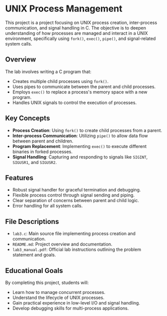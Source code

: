 # UNIX Process Management

This project is a project focusing on UNIX process creation, inter-process communication, and signal handling in C. The objective is to deepen understanding of how processes are managed and interact in a UNIX environment, specifically using `fork()`, `exec()`, `pipe()`, and signal-related system calls.

## Overview

The lab involves writing a C program that:
- Creates multiple child processes using `fork()`.
- Uses pipes to communicate between the parent and child processes.
- Employs `exec()` to replace a process's memory space with a new program.
- Handles UNIX signals to control the execution of processes.

## Key Concepts

- **Process Creation**: Using `fork()` to create child processes from a parent.
- **Inter-process Communication**: Utilizing `pipe()` to allow data flow between parent and children.
- **Program Replacement**: Implementing `exec()` to execute different binaries in forked processes.
- **Signal Handling**: Capturing and responding to signals like `SIGINT`, `SIGUSR1`, and `SIGUSR2`.

## Features

- Robust signal handler for graceful termination and debugging.
- Flexible process control through signal sending and piping.
- Clear separation of concerns between parent and child logic.
- Error handling for all system calls.

## File Descriptions

- `lab3.c`: Main source file implementing process creation and communication.
- `README.md`: Project overview and documentation.
- `lab3_manual.pdf`: Official lab instructions outlining the problem statement and goals.

## Educational Goals

By completing this project, students will:
- Learn how to manage concurrent processes.
- Understand the lifecycle of UNIX processes.
- Gain practical experience in low-level I/O and signal handling.
- Develop debugging skills for multi-process applications.

